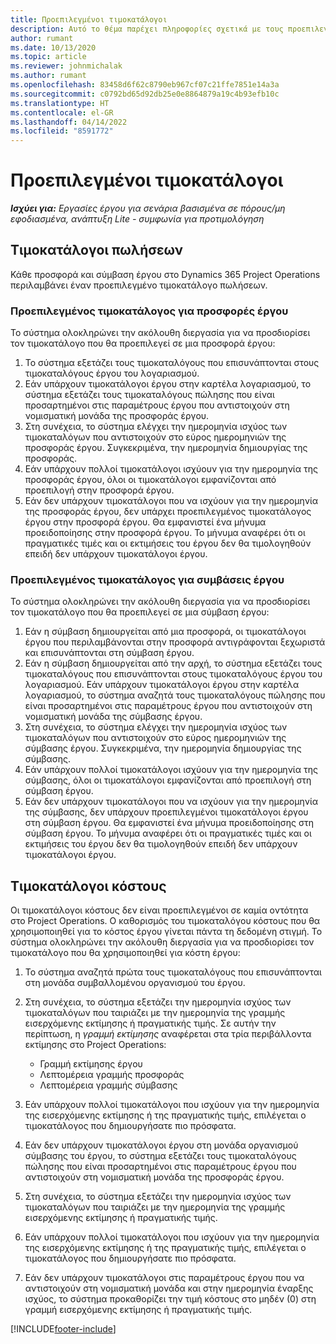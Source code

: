 ```yaml
---
title: Προεπιλεγμένοι τιμοκατάλογοι
description: Αυτό το θέμα παρέχει πληροφορίες σχετικά με τους προεπιλεγμένους τιμοκαταλόγους πώλησης και κόστους στο Project Operations.
author: rumant
ms.date: 10/13/2020
ms.topic: article
ms.reviewer: johnmichalak
ms.author: rumant
ms.openlocfilehash: 83458d6f62c8790eb967cf07c21ffe7851e14a3a
ms.sourcegitcommit: c0792bd65d92db25e0e8864879a19c4b93efb10c
ms.translationtype: HT
ms.contentlocale: el-GR
ms.lasthandoff: 04/14/2022
ms.locfileid: "8591772"
---
```

# <a name="default-price-lists"></a>Προεπιλεγμένοι τιμοκατάλογοι

_**Ισχύει για:** Εργασίες έργου για σενάρια βασισμένα σε πόρους/μη εφοδιασμένα, ανάπτυξη Lite - συμφωνία για προτιμολόγηση_

## <a name="sales-price-lists"></a>Τιμοκατάλογοι πωλήσεων

Κάθε προσφορά και σύμβαση έργου στο Dynamics 365 Project Operations περιλαμβάνει έναν προεπιλεγμένο τιμοκατάλογο πωλήσεων. 

### <a name="price-list-default-on-project-quotes"></a>Προεπιλεγμένος τιμοκατάλογος για προσφορές έργου
Το σύστημα ολοκληρώνει την ακόλουθη διεργασία για να προσδιορίσει τον τιμοκατάλογο που θα προεπιλεγεί σε μια προσφορά έργου:

1. Το σύστημα εξετάζει τους τιμοκαταλόγους που επισυνάπτονται στους τιμοκαταλόγους έργου του λογαριασμού. 
2. Εάν υπάρχουν τιμοκατάλογοι έργου στην καρτέλα λογαριασμού, το σύστημα εξετάζει τους τιμοκαταλόγους πώλησης που είναι προσαρτημένοι στις παραμέτρους έργου που αντιστοιχούν στη νομισματική μονάδα της προσφοράς έργου.
3. Στη συνέχεια, το σύστημα ελέγχει την ημερομηνία ισχύος των τιμοκαταλόγων που αντιστοιχούν στο εύρος ημερομηνιών της προσφοράς έργου. Συγκεκριμένα, την ημερομηνία δημιουργίας της προσφοράς.
4. Εάν υπάρχουν πολλοί τιμοκατάλογοι ισχύουν για την ημερομηνία της προσφοράς έργου, όλοι οι τιμοκατάλογοι εμφανίζονται από προεπιλογή στην προσφορά έργου.
5. Εάν δεν υπάρχουν τιμοκατάλογοι που να ισχύουν για την ημερομηνία της προσφοράς έργου, δεν υπάρχει προεπιλεγμένος τιμοκατάλογος έργου στην προσφορά έργου. Θα εμφανιστεί ένα μήνυμα προειδοποίησης στην προσφορά έργου. Το μήνυμα αναφέρει ότι οι πραγματικές τιμές και οι εκτιμήσεις του έργου δεν θα τιμολογηθούν επειδή δεν υπάρχουν τιμοκατάλογοι έργου.

### <a name="price-list-default-on-project-contracts"></a>Προεπιλεγμένος τιμοκατάλογος για συμβάσεις έργου 
Το σύστημα ολοκληρώνει την ακόλουθη διεργασία για να προσδιορίσει τον τιμοκατάλογο που θα προεπιλεγεί σε μια σύμβαση έργου:

1. Εάν η σύμβαση δημιουργείται από μια προσφορά, οι τιμοκατάλογοι έργου που περιλαμβάνονται στην προσφορά αντιγράφονται ξεχωριστά και επισυνάπτονται στη σύμβαση έργου.
2. Εάν η σύμβαση δημιουργείται από την αρχή, το σύστημα εξετάζει τους τιμοκαταλόγους που επισυνάπτονται στους τιμοκαταλόγους έργου του λογαριασμού. Εάν υπάρχουν τιμοκατάλογοι έργου στην καρτέλα λογαριασμού, το σύστημα αναζητά τους τιμοκαταλόγους πώλησης που είναι προσαρτημένοι στις παραμέτρους έργου που αντιστοιχούν στη νομισματική μονάδα της σύμβασης έργου.
4. Στη συνέχεια, το σύστημα ελέγχει την ημερομηνία ισχύος των τιμοκαταλόγων που αντιστοιχούν στο εύρος ημερομηνιών της σύμβασης έργου. Συγκεκριμένα, την ημερομηνία δημιουργίας της σύμβασης.
5. Εάν υπάρχουν πολλοί τιμοκατάλογοι ισχύουν για την ημερομηνία της σύμβασης, όλοι οι τιμοκατάλογοι εμφανίζονται από προεπιλογή στη σύμβαση έργου.
6. Εάν δεν υπάρχουν τιμοκατάλογοι που να ισχύουν για την ημερομηνία της σύμβασης, δεν υπάρχουν προεπιλεγμένοι τιμοκατάλογοι έργου στη σύμβαση έργου. Θα εμφανιστεί ένα μήνυμα προειδοποίησης στη σύμβαση έργου. Το μήνυμα αναφέρει ότι οι πραγματικές τιμές και οι εκτιμήσεις του έργου δεν θα τιμολογηθούν επειδή δεν υπάρχουν τιμοκατάλογοι έργου.

## <a name="cost-price-lists"></a>Τιμοκατάλογοι κόστους

Οι τιμοκατάλογοι κόστους δεν είναι προεπιλεγμένοι σε καμία οντότητα στο Project Operations. Ο καθορισμός του τιμοκαταλόγου κόστους που θα χρησιμοποιηθεί για το κόστος έργου γίνεται πάντα τη δεδομένη στιγμή. Το σύστημα ολοκληρώνει την ακόλουθη διεργασία για να προσδιορίσει τον τιμοκατάλογο που θα χρησιμοποιηθεί για κόστη έργου:

1. Το σύστημα αναζητά πρώτα τους τιμοκαταλόγους που επισυνάπτονται στη μονάδα συμβαλλομένου οργανισμού του έργου.
2. Στη συνέχεια, το σύστημα εξετάζει την ημερομηνία ισχύος των τιμοκαταλόγων που ταιριάζει με την ημερομηνία της γραμμής εισερχόμενης εκτίμησης ή πραγματικής τιμής. Σε αυτήν την περίπτωση, η *γραμμή εκτίμησης* αναφέρεται στα τρία περιβάλλοντα εκτίμησης στο Project Operations:

    - Γραμμή εκτίμησης έργου
    - Λεπτομέρεια γραμμής προσφοράς
    - Λεπτομέρεια γραμμής σύμβασης
  
3. Εάν υπάρχουν πολλοί τιμοκατάλογοι που ισχύουν για την ημερομηνία της εισερχόμενης εκτίμησης ή της πραγματικής τιμής, επιλέγεται ο τιμοκατάλογος που δημιουργήσατε πιο πρόσφατα.
4. Εάν δεν υπάρχουν τιμοκατάλογοι έργου στη μονάδα οργανισμού σύμβασης του έργου, το σύστημα εξετάζει τους τιμοκαταλόγους πώλησης που είναι προσαρτημένοι στις παραμέτρους έργου που αντιστοιχούν στη νομισματική μονάδα της προσφοράς έργου.
5. Στη συνέχεια, το σύστημα εξετάζει την ημερομηνία ισχύος των τιμοκαταλόγων που ταιριάζει με την ημερομηνία της γραμμής εισερχόμενης εκτίμησης ή πραγματικής τιμής. 
6. Εάν υπάρχουν πολλοί τιμοκατάλογοι που ισχύουν για την ημερομηνία της εισερχόμενης εκτίμησης ή της πραγματικής τιμής, επιλέγεται ο τιμοκατάλογος που δημιουργήσατε πιο πρόσφατα.
7. Εάν δεν υπάρχουν τιμοκατάλογοι στις παραμέτρους έργου που να αντιστοιχούν στη νομισματική μονάδα και στην ημερομηνία έναρξης ισχύος, το σύστημα προκαθορίζει την τιμή κόστους στο μηδέν (0) στη γραμμή εισερχόμενης εκτίμησης ή πραγματικής τιμής.


[!INCLUDE[footer-include](../includes/footer-banner.md)]